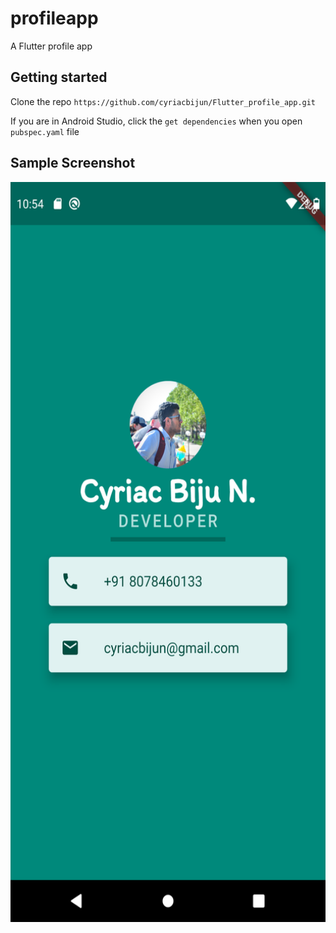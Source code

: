 # profileapp

A Flutter profile app 

## Getting started

Clone the repo 
`https://github.com/cyriacbijun/Flutter_profile_app.git`

If you are in Android Studio, click the `get dependencies` when you open `pubspec.yaml` file

## Sample Screenshot
<img src="https://github.com/cyriacbijun/Flutter_profile_app/blob/master/screenshots/layout.png" width="576" height="1184">
